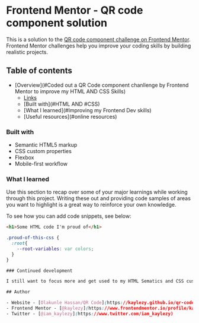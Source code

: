# Frontend Mentor - QR code component solution

This is a solution to the [QR code component challenge on Frontend Mentor](https://www.frontendmentor.io/challenges/qr-code-component-iux_sIO_H). Frontend Mentor challenges help you improve your coding skills by building realistic projects. 

## Table of contents

- [Overview](#Coded out a QR Code component chanllenge by Frontend Mentor to improve my HTML AND CSS Skills)
  - [Links](https://kaylezy.github.io/qr-code-card/)
  - [Built with](#HTML AND #CSS)
  - [What I learned](#Improving my Frontend Dev skills)
  - [Useful resources](#online resources)

### Built with

- Semantic HTML5 markup
- CSS custom properties
- Flexbox
- Mobile-first workflow

### What I learned

Use this section to recap over some of your major learnings while working through this project. Writing these out and providing code samples of areas you want to highlight is a great way to reinforce your own knowledge.

To see how you can add code snippets, see below:

```html
<h1>Some HTML code I'm proud of</h1>
```
```css
.proud-of-this-css {
  :root{
    --root-variables: var colors;
  }
}

### Continued development

I still want to focus more and get used to my HTML Sematics and CSS customs to be able to build more complex projects

## Author

- Website - [Olakunle Hassan/QR Code](https://kaylezy.github.io/qr-code-card/)
- Frontend Mentor - [@kaylezy](https://www.frontendmentor.io/profile/kaylezy)
- Twitter - [@iam_kaylezy](https://www.twitter.com/iam_kaylezy)

